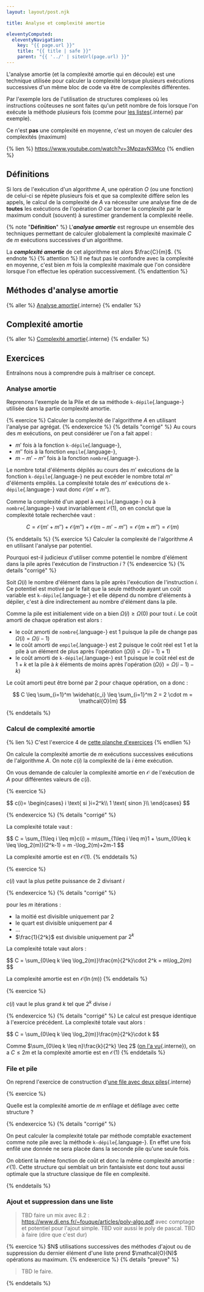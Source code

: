 ```yaml
---
layout: layout/post.njk

title: Analyse et complexité amortie

eleventyComputed:
  eleventyNavigation:
    key: "{{ page.url }}"
    title: "{{ title | safe }}"
    parent: "{{ '../' | siteUrl(page.url) }}"
---
```


L'analyse amortie (et la complexité amortie qui en découle) est une technique utilisée pour calculer la complexité lorsque plusieurs exécutions successives d'un même bloc de code va être de complexités différentes.

Par l'exemple lors de l'utilisation de structures complexes où les instructions coûteuses ne sont faites qu'un petit nombre de fois lorsque l'on exécute la méthode plusieurs fois (comme pour [les listes](../structure-liste){.interne} par exemple).

Ce n'est **pas** une complexité en moyenne, c'est un moyen de calculer des complexités (maximum)

{% lien %}
<https://www.youtube.com/watch?v=3MpzavN3Mco>
{% endlien %}

## Définitions

Si lors de l'exécution d'un algorithme $A$, une opération $O$ (ou une fonction) de celui-ci se répète plusieurs fois et que sa
complexité diffère selon les appels, le calcul de la complexité de $A$ va nécessiter une analyse fine de de **toutes** les exécutions de l'opération $O$ car borner la complexité par le maximum conduit (souvent) à surestimer grandement la complexité réelle.

{% note "**Définition**" %}
L'**_analyse amortie_** est regroupe un ensemble des techniques permettant de calculer globalement la complexité maximale $C$ de $m$ exécutions successives d'un algorithme.

La **_complexité amortie_** de cet algorithme est alors $\frac{C}{m}$.
{% endnote %}
{% attention %}
Il ne faut pas le confondre avec la complexité en moyenne, c'est bien $m$ fois la complexité maximale que l'on considère lorsque l'on effectue les opération successivement.
{% endattention %}

## Méthodes d'analyse amortie

{% aller %}
[Analyse amortie](./analyses){.interne}
{% endaller %}

## Complexité amortie

{% aller %}
[Complexité amortie](./complexité){.interne}
{% endaller %}

## Exercices

Entraînons nous à comprendre puis à maîtriser ce concept.

### Analyse amortie

Reprenons l'exemple de la Pile et de sa méthode `k-dépile`{.language-} utilisée dans la partie complexité amortie.

{% exercice %}
Calculer la complexité de l'algorithme $A$ en utilisant l'analyse par agrégat.
{% endexercice %}
{% details "corrigé" %}
Au cours des $m$ exécutions, on peut considérer ue l'on a fait appel :

- $m'$ fois à la fonction `k-dépile`{.language-},
- $m''$ fois à la fonction `empile`{.language-},
- $m - m' - m''$ fois à la fonction `nombre`{.language-}.

Le nombre total d'éléments dépilés au cours des $m'$ exécutions de la fonction `k-dépile`{.language-} ne peut excéder le nombre total $m''$ d'éléments empilés. La complexité totale des $m'$ exécutions de `k-dépile`{.language-} vaut donc $\mathcal{O}(m' + m'')$.

Comme la complexité d'un appel à `empile`{.language-} ou à `nombre`{.language-} vaut invariablement $\mathcal{O}(1)$, on en conclut que la complexité totale recherchée vaut :

$$
C = \mathcal{O}(m' + m'') + \mathcal{O}(m'') + \mathcal{O}(m - m' - m'') = \mathcal{O}(m + m'') = \mathcal{O}(m)
$$

{% enddetails %}
{% exercice %}
Calculer la complexité de l'algorithme $A$ en utilisant l'analyse par potentiel.

Pourquoi est-il judicieux d'utiliser comme potentiel le nombre d'élément dans la pile après l'exécution de l'instruction $i$ ?
{% endexercice %}
{% details "corrigé" %}

Soit $\Omega(i)$ le nombre d'élément dans la pile après l'exécution de l'instruction $i$. Ce potentiel est motivé par le fait que la seule méthode ayant un coût variable est `k-dépile`{.language-} et elle dépend du nombre d'éléments à dépiler, c'est à dire indirectement au nombre d'élément dans la pile.

Comme la pile est initialement vide on a bien $\Omega(i) \geq \Omega(0)$ pour tout $i$. Le coût amorti de chaque opération est alors :

- le coût amorti de `nombre`{.language-} est $1$ puisque la pile de change pas $\Omega(i) = \Omega(i - 1)$
- le coût amorti de `empile`{.language-} est $2$ puisque le coût réel est 1 et la pile à un élément de plus après l'opération ($\Omega(i) = \Omega(i - 1) + 1$)
- le coût amorti de `k-dépile`{.language-} est $1$ puisque le coût réel est de $1 + k$ et la pile à $k$ éléments de moins après l'opération ($\Omega(i) = \Omega(i - 1) - k$)

Le coût amorti peut être borné par 2 pour chaque opération, on a donc :

$$
C \leq \sum_{i=1}^m \widehat{c_i} \leq \sum_{i=1}^m 2 = 2 \cdot m = \mathcal{O}(m)
$$

{% enddetails %}

### Calcul de complexité amortie

{% lien %}
C'est l'exercice 4 de [cette planche d'exercices](https://www.irif.fr/~francoisl/DIVERS/m1algo-td11-2324.pdf)
{% endlien %}

On calcule la complexité amortie de $m$ exécutions successives exécutions de l'algorithme $A$. On note $c(i)$ la complexité de la $i$ ème exécution.

On vous demande de calculer la complexité amortie en $\mathcal{O}$ de l'exécution de $A$ pour différentes valeurs de $c(i)$.

{% exercice %}

<div>
$$
c(i)=
\begin{cases}
i \text{ si }i=2^k\\
1 \text{ sinon }\\
\end{cases}
$$
</div>

{% endexercice %}
{% details "corrigé" %}

La complexité totale vaut :

<div>
$$
C = \sum_{1\leq i \leq m}c(i) = m\sum_{1\leq i \leq m}1 + \sum_{0\leq k \leq \log_2(m)}(2^k-1) = m -\log_2(m)+2m-1
$$
</div>

La complexité amortie est en $\mathcal{O}(1)$.
{% enddetails %}

{% exercice %}

$c(i)$ vaut la plus petite puissance de 2 divisant $i$

{% endexercice %}
{% details "corrigé" %}

pour les $m$ itérations :

- la moitié est divisible uniquement par 2
- le quart est divisible uniquement par 4
- ...
- $\frac{1}{2^k}$ est divisible uniquement par $2^k$

La complexité totale vaut alors :

<div>
$$
C = \sum_{0\leq k \leq \log_2(m)}\frac{m}{2^k}\cdot 2^k = m\log_2(m)
$$
</div>

La complexité amortie est en $\mathcal{O}(\ln(m))$
{% enddetails %}

{% exercice %}

$c(i)$ vaut le plus grand $k$ tel que $2^k$ divise $i$

{% endexercice %}
{% details "corrigé" %}
Le calcul est presque identique à l'exercice précédent. La complexité totale vaut alors :

<div>
$$
C = \sum_{0\leq k \leq \log_2(m)}\frac{m}{2^k}\cdot k
$$
</div>

Comme $\sum_{0\leq k \leq n}\frac{k}{2^k} \leq 2$ ([on l'a vu](../projet-sommes-classiques/){.interne}), on a $C \leq 2m$ et la complexité amortie est en $\mathcal{O}(1)$
{% enddetails %}

### File et pile

On reprend l'exercice de construction d'[une file avec deux piles](../structure-pile-file/#file-avec-pile){.interne}

{% exercice %}

Quelle est la complexité amortie de $m$ enfilage et défilage avec cette structure ?

{% endexercice %}
{% details "corrigé" %}

On peut calculer la complexité totale par méthode comptable exactement comme note pile avec la méthode `k-dépile`{.language-}. En effet une fois enfilé une donnée ne sera placée dans la seconde pile qu'une seule fois.

On obtient la même fonction de coût et donc la même complexité amortie : $\mathcal{O}(1)$. Cette structure qui semblait un brin fantaisiste est donc tout aussi optimale que la structure classique de file en complexité.

{% enddetails %}

### <span id="exercice-liste-suppression-ajout"></span> Ajout et suppression dans une liste

> TBD faire un mix avec 8.2 : <https://www.di.ens.fr/~fouque/articles/poly-algo.pdf> avec comptage et potentiel pour l'ajout simple.
> TBD voir aussi le poly de pascal.
> TBD à faire (dire que c'est dur)

<div id="preuve-liste-suppression-ajout"></div>
{% exercice %}
$N$ utilisations successives des méthodes d'ajout ou de suppression du dernier élément d'une liste prend $\mathcal{O}(N)$ opérations au maximum.
{% endexercice %}
{% details "preuve" %}

> TBD le faire.

{% enddetails %}
